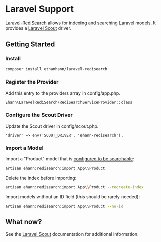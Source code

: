 # Laravel Support

[Laravel-RediSearch](https://github.com/ethanhann/Laravel-RediSearch) allows for indexing and searching Laravel models.
It provides a [Laravel Scout](https://laravel.com/docs/5.6/scout) driver.

## Getting Started

### Install

```bash
composer install ethanhann/laravel-redisearch
```

###  Register the Provider

Add this entry to the providers array in config/app.php.

```php-inline
Ehann\LaravelRediSearch\RediSearchServiceProvider::class
```

### Configure the Scout Driver

Update the Scout driver in config/scout.php.

```php-inline
'driver' => env('SCOUT_DRIVER', 'ehann-redisearch'),
```

### Import a Model

Import a "Product" model that is [configured to be searchable](https://laravel.com/docs/5.6/scout#configuration):

```bash
artisan ehann:redisearch:import App\\Product
```

Delete the index before importing:

```bash
artisan ehann:redisearch:import App\\Product --recreate-index
```

Import models without an ID field (this should be rarely needed):

```bash
artisan ehann:redisearch:import App\\Product --no-id
```

## What now?

See the [Laravel Scout](https://laravel.com/docs/5.6/scout) documentation for additional information. 

